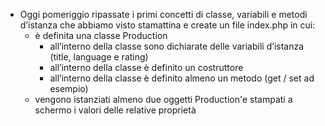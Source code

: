 - Oggi pomeriggio ripassate i primi concetti di classe, variabili e metodi d’istanza che abbiamo visto stamattina e create un file index.php in cui:
    - è definita una classe Production
        - all’interno della classe sono dichiarate delle variabili d’istanza (title, language e rating)
        - all’interno della classe è definito un costruttore
        - all’interno della classe è definito almeno un metodo (get / set ad esempio)
    - vengono istanziati almeno due oggetti Production'e stampati a schermo i valori delle relative proprietà